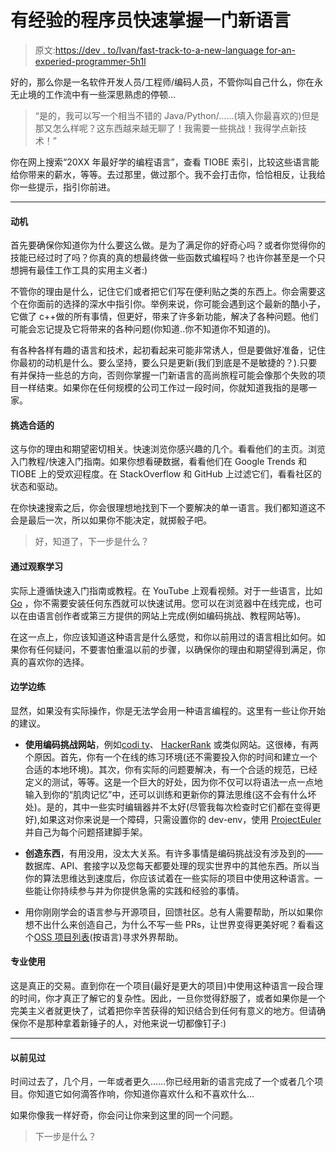 # 有经验的程序员快速掌握一门新语言

> 原文:[https://dev . to/Ivan/fast-track-to-a-new-language for-an-experied-programmer-5h1l](https://dev.to/ivan/fast-track-to-a-new-language-for-an-experienced-programmer-5h1l)

好的，那么你是一名软件开发人员/工程师/编码人员，不管你叫自己什么，你在永无止境的工作流中有一些深思熟虑的停顿…

> “是的，我可以写一个相当不错的 Java/Python/……(填入你最喜欢的)但是那又怎么样呢？这东西越来越无聊了！我需要一些挑战！我得学点新技术！”

你在网上搜索“20XX 年最好学的编程语言”，查看 TIOBE 索引，比较这些语言能给你带来的薪水，等等。去过那里，做过那个。我不会打击你，恰恰相反，让我给你一些提示，指引你前进。

* * *

#### [](#motivation)动机

首先要确保你知道你为什么要这么做。是为了满足你的好奇心吗？或者你觉得你的技能已经过时了吗？你真的真的想最终做一些函数式编程吗？也许你甚至是一个只想拥有最佳工作工具的实用主义者:)

不管你的理由是什么，记住它们或者把它们写在便利贴之类的东西上。你会需要这个在你面前的选择的深水中指引你。举例来说，你可能会遇到这个最新的酷小子，它做了 c++做的所有事情，但更好，带来了许多新功能，解决了各种问题。他们可能会忘记提及它将带来的各种问题(你知道..你不知道你不知道的)。

有各种各样有趣的语言和技术，起初看起来可能非常诱人，但是要做好准备，记住你最初的动机是什么。要么坚持，要么只是更新(我们到底是不是敏捷的？).只要有并保持一些总的方向，否则你掌握一门新语言的高尚旅程可能会像那个失败的项目一样结束。如果你在任何规模的公司工作过一段时间，你就知道我指的是哪一家。

#### [](#picking-the-right%C2%A0one)挑选合适的

这与你的理由和期望密切相关。快速浏览你感兴趣的几个。看看他们的主页。浏览入门教程/快速入门指南。如果你想看硬数据，看看他们在 Google Trends 和 TIOBE 上的受欢迎程度。在 StackOverflow 和 GitHub 上过滤它们，看看社区的状态和驱动。

在你快速搜索之后，你会很理想地找到下一个要解决的单一语言。我们都知道这不会是最后一次，所以如果你不能决定，就掷骰子吧。

> 好，知道了，下一步是什么？

#### [](#learn-by-observation)通过观察学习

实际上遵循快速入门指南或教程。在 YouTube 上观看视频。对于一些语言，比如 [Go](https://golang.org/) ，你不需要安装任何东西就可以快速试用。您可以在浏览器中在线完成，也可以在由语言创作者或第三方提供的网站上完成(例如编码挑战、教程网站等)。

在这一点上，你应该知道这种语言是什么感觉，和你以前用过的语言相比如何。如果你有任何疑问，不要害怕重温以前的步骤，以确保你的理由和期望得到满足，你真的喜欢你的选择。

#### [](#learn-by%C2%A0practice)边学边练

显然，如果没有实际操作，你是无法学会用一种语言编程的。这里有一些让你开始的建议。

*   **使用编码挑战网站**，例如[codi ty](https://app.codility.com/programmers/)、 [HackerRank](https://www.hackerrank.com/dashboard) 或类似网站。这很棒，有两个原因。首先，你有一个在线的练习环境(还不需要投入你的时间和建立一个合适的本地环境)。其次，你有实际的问题要解决，有一个合适的规范，已经定义的测试，等等。这是一个巨大的好处，因为你不仅可以将语法一点一点地输入到你的“肌肉记忆”中，还可以训练和更新你的算法思维(这不会有什么坏处)。是的，其中一些实时编辑器并不太好(尽管我每次检查时它们都在变得更好),如果这对你来说是一个障碍，只需设置你的 dev-env，使用 [ProjectEuler](https://projecteuler.net/) 并自己为每个问题搭建脚手架。

*   **创造东西**，有用没用，没太大关系。有许多事情是编码挑战没有涉及到的——数据库、API、套接字以及您每天都要处理的现实世界中的其他东西。所以当你的算法思维达到速度后，你应该试着在一些实际的项目中使用这种语言。一些能让你持续参与并为你提供急需的实践和经验的事情。

*   用你刚刚学会的语言参与开源项目，回馈社区。总有人需要帮助，所以如果你想不出什么来创造自己，为什么不写一些 PRs，让世界变得更美好呢？看看这个[OSS 项目列表](https://github.com/MunGell/awesome-for-beginners)(按语言)寻求外界帮助。

#### [](#use-it-professionally)专业使用

这是真正的交易。直到你在一个项目(最好是更大的项目)中使用这种语言一段合理的时间，你才真正了解它的复杂性。因此，一旦你觉得舒服了，或者如果你是一个完美主义者就更快了，试着把你辛苦获得的知识结合到任何有意义的地方。但请确保你不是那种拿着新锤子的人，对他来说一切都像钉子:)

* * *

#### [](#d%C3%A9j%C3%A0-vu)以前见过

时间过去了，几个月，一年或者更久……你已经用新的语言完成了一个或者几个项目。你知道它如何滴答作响，你知道你喜欢什么和不喜欢什么…

如果你像我一样好奇，你会问让你来到这里的同一个问题。

> 下一步是什么？